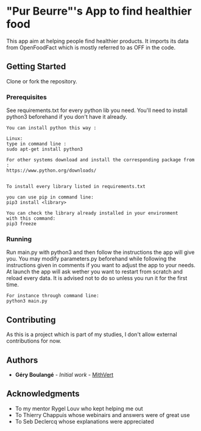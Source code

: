 # "Pur Beurre"'s App to find healthier food

This app aim at helping people find healthier products.
It imports its data from OpenFoodFact which is mostly referred to as OFF in the
code.

## Getting Started

Clone or fork the repository.

### Prerequisites

See requirements.txt for every python lib you need.
You'll need to install python3 beforehand if you don't have it already.


```
You can install python this way :

Linux:
type in command line :
sudo apt-get install python3

For other systems download and install the corresponding package from :
https://www.python.org/downloads/


To install every library listed in requirements.txt

you can use pip in command line:
pip3 install <library>

You can check the library already installed in your environment
with this command:
pip3 freeze
```

### Running

Run main.py with python3 and then follow the instructions the app will give you.
You may modify parameters.py beforehand while following the instructions given
in comments if you want to adjust the app to your needs.
At launch the app will ask wether you want to restart from scratch and reload
every data. It is advised not to do so unless you run it for the first time.

```
For instance through command line:
python3 main.py
```

## Contributing

As this is a project which is part of my studies,
I don't allow external contributions for now.

## Authors

* **Géry Boulangé** - *Initial work* - [MithVert](https://github.com/MithVert)

## Acknowledgments

* To my mentor Rygel Louv who kept helping me out
* To Thierry Chappuis whose webinairs and answers were of great use
* To Seb Declercq whose explanations were appreciated
